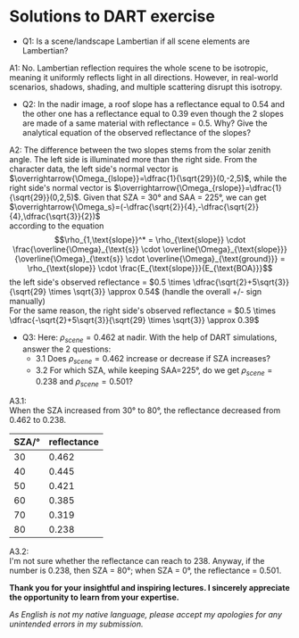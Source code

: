 # Solutions to DART exercise

- Q1: Is a scene/landscape Lambertian if all scene elements are Lambertian?

A1: No. Lambertian reflection requires the whole scene to be isotropic, meaning it uniformly reflects light in all directions. However, in real-world scenarios, shadows, shading, and multiple scattering disrupt this isotropy.

- Q2: In the nadir image, a roof slope has a reflectance equal to 0.54 and the other one has a reflectance equal to 0.39 even though the 2 slopes are made of a same material with reflectance = 0.5. Why? Give the analytical equation of the observed reflectance of the slopes?

A2: The difference between the two slopes stems from the solar zenith angle. The left side is illuminated more than the right side. From the character data, the left side's normal vector is $\overrightarrow{\Omega_{lslope}}=\dfrac{1}{\sqrt{29}}(0,-2,5)$, while the right side's normal vector is $\overrightarrow{\Omega_{rslope}}=\dfrac{1}{\sqrt{29}}(0,2,5)$. Given that SZA = 30° and SAA = 225°, we can get $\overrightarrow{\Omega_s}=(-\dfrac{\sqrt{2}}{4},-\dfrac{\sqrt{2}}{4},\dfrac{\sqrt{3}}{2})$  
according to the equation 
$$\rho_{1,\text{slope}}^* = \rho_{\text{slope}} \cdot \frac{\overline{\Omega}_{\text{s}} \cdot \overline{\Omega}_{\text{slope}}}{\overline{\Omega}_{\text{s}} \cdot \overline{\Omega}_{\text{ground}}} = \rho_{\text{slope}} \cdot \frac{E_{\text{slope}}}{E_{\text{BOA}}}$$ 
the left side's observed reflectance = $0.5 \times \dfrac{\sqrt{2}+5\sqrt{3}}{\sqrt{29} \times \sqrt{3}} \approx 0.54$ (handle the overall +/- sign manually)  
For the same reason, the right side's observed reflectance = $0.5 \times \dfrac{-\sqrt{2}+5\sqrt{3}}{\sqrt{29} \times \sqrt{3}} \approx 0.39$  


- Q3: Here: $\rho_{scene}=0.462$ at nadir. With the help of DART simulations, answer the 2 questions:
  - 3.1 Does $\rho_{scene}=0.462$ increase or decrease if SZA increases?
  - 3.2 For which SZA, while keeping SAA=225°, do we get $\rho_{scene}=0.238$ and $\rho_{scene}=0.501$?


A3.1:   
When the SZA increased from 30° to 80°, the reflectance decreased from 0.462 to 0.238.

| SZA/° | reflectance |
|-----|-------------|
| 30 | 0.462 |
| 40 | 0.445 |
| 50 | 0.421 |
| 60 | 0.385 |
| 70 | 0.319 |
| 80 | 0.238 |

A3.2:   
I'm not sure whether the reflectance can reach to 238. Anyway, if the number is 0.238, then SZA = 80°; when SZA = 0°, the reflectance = 0.501.

**Thank you for your insightful and inspiring lectures. I sincerely appreciate the opportunity to learn from your expertise.**  

*As English is not my native language, please accept my apologies for any unintended errors in my submission.*